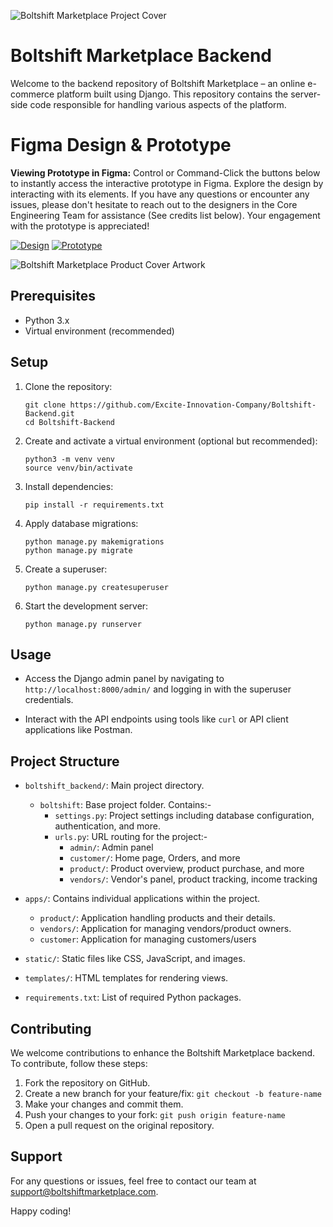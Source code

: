 ![Boltshift Marketplace Project Cover](https://paulmbingu.imgix.net/Github%20Back-end%20Codebase%20File%20Cover.png?fit=max&w=1344&h=668&dpr=2&q=50&auto=format%2Ccompress)

# Boltshift Marketplace Backend

Welcome to the backend repository of Boltshift Marketplace – an online e-commerce platform built using Django. This repository contains the server-side code responsible for handling various aspects of the platform.

# Figma Design & Prototype

**Viewing Prototype in Figma:**
Control or Command-Click the buttons below to instantly access the interactive prototype in Figma. Explore the design by interacting with its elements. If you have any questions or encounter any issues, please don't hesitate to reach out to the designers in the Core Engineering Team for assistance (See credits list below). Your engagement with the prototype is appreciated!

[![Design](https://img.shields.io/badge/Design-Ctrl%20or%20Cmd%20Click%20to%20Open-c644a3?style=flat)](https://www.figma.com/file/0NuM2ZQjyX4Nvatd58oMMM/Boltshift?type=design&node-id=1411%3A11643&mode=dev) [![Prototype](https://img.shields.io/badge/Prototype-Ctrl%20or%20Cmd%20Click%20to%20Open-ff692e?style=flat)](https://www.figma.com/proto/0NuM2ZQjyX4Nvatd58oMMM/Boltshift?node-id=1663-14632&scaling=scale-down-width&page-id=1411%3A11643&starting-point-node-id=1663%3A14632&t=gYFeccmlX2jdKlsn-8&hide-ui=1)

![Boltshift Marketplace Product Cover Artwork](https://paulmbingu.imgix.net/Portfolio%20mockup.png?fit=max&w=1344&h=724&dpr=2&q=50&auto=format%2Ccompress)

## Prerequisites

- Python 3.x
- Virtual environment (recommended)

## Setup

1. Clone the repository:
   ```
   git clone https://github.com/Excite-Innovation-Company/Boltshift-Backend.git
   cd Boltshift-Backend
   ```

2. Create and activate a virtual environment (optional but recommended):
   ```
   python3 -m venv venv
   source venv/bin/activate
   ```

3. Install dependencies:
   ```
   pip install -r requirements.txt
   ```

4. Apply database migrations:
   ```
   python manage.py makemigrations
   python manage.py migrate
   ```

5. Create a superuser:
   ```
   python manage.py createsuperuser
   ```

6. Start the development server:
   ```
   python manage.py runserver
   ```

## Usage

- Access the Django admin panel by navigating to `http://localhost:8000/admin/` and logging in with the superuser credentials.

- Interact with the API endpoints using tools like `curl` or API client applications like Postman.

## Project Structure

- `boltshift_backend/`: Main project directory.

   - `boltshift`: Base project folder. Contains:-
      - `settings.py`: Project settings including database configuration, authentication, and more.
      - `urls.py`: URL routing for the project:-
         - `admin/`: Admin panel
         - `customer/`: Home page, Orders, and more
         - `product/`: Product overview, product purchase, and more
         - `vendors/`: Vendor's panel, product tracking, income tracking

- `apps/`: Contains individual applications within the project.
  - `product/`: Application handling products and their details.
  - `vendors/`: Application for managing vendors/product owners.
  - `customer`: Application for managing customers/users

- `static/`: Static files like CSS, JavaScript, and images.
- `templates/`: HTML templates for rendering views.
- `requirements.txt`: List of required Python packages.

## Contributing

We welcome contributions to enhance the Boltshift Marketplace backend. To contribute, follow these steps:

1. Fork the repository on GitHub.
2. Create a new branch for your feature/fix: `git checkout -b feature-name`
3. Make your changes and commit them.
4. Push your changes to your fork: `git push origin feature-name`
5. Open a pull request on the original repository.

## Support

For any questions or issues, feel free to contact our team at support@boltshiftmarketplace.com.

Happy coding!
